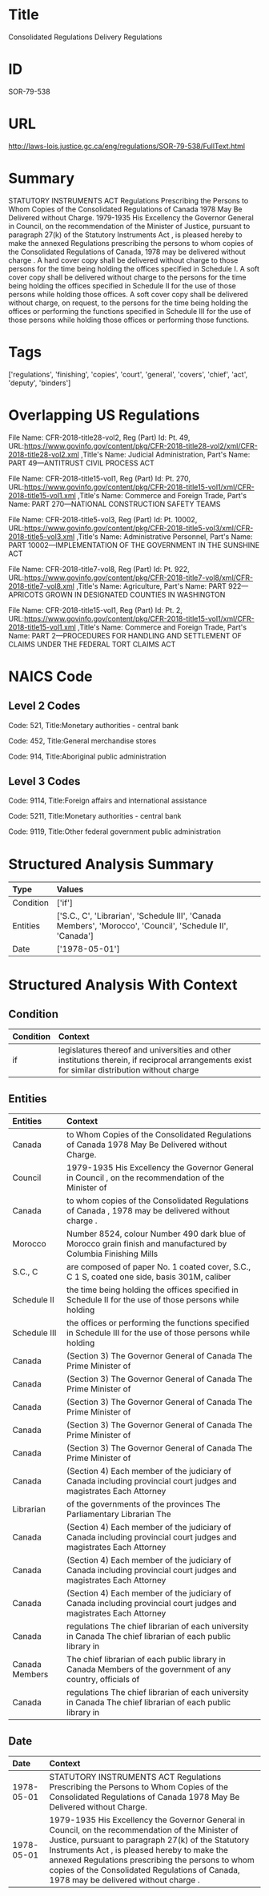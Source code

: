 # Title
Consolidated Regulations Delivery Regulations


# ID
SOR-79-538

# URL
http://laws-lois.justice.gc.ca/eng/regulations/SOR-79-538/FullText.html


# Summary
STATUTORY INSTRUMENTS ACT Regulations Prescribing the Persons to Whom Copies of the Consolidated Regulations of Canada 1978 May Be Delivered without Charge.
1979-1935 His Excellency the Governor General in Council, on the recommendation of the Minister of Justice, pursuant to paragraph 27(k) of the  Statutory Instruments Act , is pleased hereby to make the annexed  Regulations prescribing the persons to whom copies of the Consolidated Regulations of Canada, 1978 may be delivered without charge .
A hard cover copy shall be delivered without charge to those persons for the time being holding the offices specified in Schedule I.
A soft cover copy shall be delivered without charge to the persons for the time being holding the offices specified in Schedule II for the use of those persons while holding those offices.
A soft cover copy shall be delivered without charge, on request, to the persons for the time being holding the offices or performing the functions specified in Schedule III for the use of those persons while holding those offices or performing those functions.


# Tags
['regulations', 'finishing', 'copies', 'court', 'general', 'covers', 'chief', 'act', 'deputy', 'binders']


# Overlapping US Regulations
File Name: CFR-2018-title28-vol2, Reg (Part) Id: Pt. 49, URL:https://www.govinfo.gov/content/pkg/CFR-2018-title28-vol2/xml/CFR-2018-title28-vol2.xml
,Title's Name: Judicial Administration, Part's Name: PART 49—ANTITRUST CIVIL PROCESS ACT

File Name: CFR-2018-title15-vol1, Reg (Part) Id: Pt. 270, URL:https://www.govinfo.gov/content/pkg/CFR-2018-title15-vol1/xml/CFR-2018-title15-vol1.xml
,Title's Name: Commerce and Foreign Trade, Part's Name: PART 270—NATIONAL CONSTRUCTION SAFETY TEAMS

File Name: CFR-2018-title5-vol3, Reg (Part) Id: Pt. 10002, URL:https://www.govinfo.gov/content/pkg/CFR-2018-title5-vol3/xml/CFR-2018-title5-vol3.xml
,Title's Name: Administrative Personnel, Part's Name: PART 10002—IMPLEMENTATION OF THE GOVERNMENT IN THE SUNSHINE ACT

File Name: CFR-2018-title7-vol8, Reg (Part) Id: Pt. 922, URL:https://www.govinfo.gov/content/pkg/CFR-2018-title7-vol8/xml/CFR-2018-title7-vol8.xml
,Title's Name: Agriculture, Part's Name: PART 922—APRICOTS GROWN IN DESIGNATED COUNTIES IN WASHINGTON

File Name: CFR-2018-title15-vol1, Reg (Part) Id: Pt. 2, URL:https://www.govinfo.gov/content/pkg/CFR-2018-title15-vol1/xml/CFR-2018-title15-vol1.xml
,Title's Name: Commerce and Foreign Trade, Part's Name: PART 2—PROCEDURES FOR HANDLING AND SETTLEMENT OF CLAIMS UNDER THE FEDERAL TORT CLAIMS ACT




# NAICS Code
## Level 2 Codes
Code: 521, Title:Monetary authorities - central bank

Code: 452, Title:General merchandise stores

Code: 914, Title:Aboriginal public administration




## Level 3 Codes
Code: 9114, Title:Foreign affairs and international assistance

Code: 5211, Title:Monetary authorities - central bank

Code: 9119, Title:Other federal government public administration







# Structured Analysis Summary
| Type      | Values                                                                                                    |
|:----------|:----------------------------------------------------------------------------------------------------------|
| Condition | ['if']                                                                                                    |
| Entities  | ['S.C., C', 'Librarian', 'Schedule III', 'Canada Members', 'Morocco', 'Council', 'Schedule II', 'Canada'] |
| Date      | ['1978-05-01']                                                                                            |


# Structured Analysis With Context
 


## Condition
| Condition   | Context                                                                                                                                        |
|:------------|:-----------------------------------------------------------------------------------------------------------------------------------------------|
| if          | legislatures thereof and universities and other institutions therein, if reciprocal arrangements exist for similar distribution without charge |


## Entities
| Entities       | Context                                                                                                             |
|:---------------|:--------------------------------------------------------------------------------------------------------------------|
| Canada         | to Whom Copies of the Consolidated Regulations of Canada  1978 May Be Delivered without Charge.                     |
| Council        | 1979-1935 His Excellency the Governor General in  Council , on the recommendation of the Minister of                |
| Canada         | to whom copies of the Consolidated Regulations of Canada , 1978 may be delivered without charge .                   |
| Morocco        | Number 8524, colour Number 490 dark blue of Morocco grain finish and manufactured by Columbia Finishing Mills       |
| S.C., C        | are composed of paper No. 1 coated cover, S.C., C 1 S, coated one side, basis 301M, caliber                         |
| Schedule II    | the time being holding the offices specified in Schedule II for the use of those persons while holding              |
| Schedule III   | the offices or performing the functions specified in Schedule III for the use of those persons while holding        |
| Canada         | (Section 3) The Governor General of  Canada  The Prime Minister of                                                  |
| Canada         | (Section 3) The Governor General of  Canada  The Prime Minister of                                                  |
| Canada         | (Section 3) The Governor General of  Canada  The Prime Minister of                                                  |
| Canada         | (Section 3) The Governor General of  Canada  The Prime Minister of                                                  |
| Canada         | (Section 3) The Governor General of  Canada  The Prime Minister of                                                  |
| Canada         | (Section 4) Each member of the judiciary of  Canada including provincial court judges and magistrates Each Attorney |
| Librarian      | of the governments of the provinces The Parliamentary Librarian  The                                                |
| Canada         | (Section 4) Each member of the judiciary of  Canada including provincial court judges and magistrates Each Attorney |
| Canada         | (Section 4) Each member of the judiciary of  Canada including provincial court judges and magistrates Each Attorney |
| Canada         | (Section 4) Each member of the judiciary of  Canada including provincial court judges and magistrates Each Attorney |
| Canada         | regulations The chief librarian of each university in Canada  The chief librarian of each public library in         |
| Canada Members | The chief librarian of each public library in Canada Members of the government of any country, officials of         |
| Canada         | regulations The chief librarian of each university in Canada  The chief librarian of each public library in         |


## Date
| Date       | Context                                                                                                                                                                                                                                                                                                                                                 |
|:-----------|:--------------------------------------------------------------------------------------------------------------------------------------------------------------------------------------------------------------------------------------------------------------------------------------------------------------------------------------------------------|
| 1978-05-01 | STATUTORY INSTRUMENTS ACT Regulations Prescribing the Persons to Whom Copies of the Consolidated Regulations of Canada 1978 May Be Delivered without Charge.                                                                                                                                                                                            |
| 1978-05-01 | 1979-1935 His Excellency the Governor General in Council, on the recommendation of the Minister of Justice, pursuant to paragraph 27(k) of the  Statutory Instruments Act , is pleased hereby to make the annexed  Regulations prescribing the persons to whom copies of the Consolidated Regulations of Canada, 1978 may be delivered without charge . |


